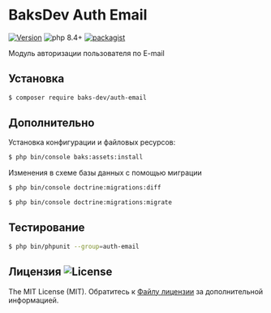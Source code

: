 # BaksDev Auth Email

[![Version](https://img.shields.io/badge/version-7.3.3-blue)](https://github.com/baks-dev/auth-email/releases)
![php 8.4+](https://img.shields.io/badge/php-min%208.4-red.svg)
[![packagist](https://img.shields.io/badge/packagist-green)](https://packagist.org/packages/baks-dev/auth-email)

Модуль авторизации пользователя по E-mail

## Установка

``` bash
$ composer require baks-dev/auth-email
```

## Дополнительно

Установка конфигурации и файловых ресурсов:

``` bash
$ php bin/console baks:assets:install
```

Изменения в схеме базы данных с помощью миграции

``` bash
$ php bin/console doctrine:migrations:diff

$ php bin/console doctrine:migrations:migrate
```

## Тестирование

``` bash
$ php bin/phpunit --group=auth-email
```

## Лицензия ![License](https://img.shields.io/badge/MIT-green)

The MIT License (MIT). Обратитесь к [Файлу лицензии](LICENSE.md) за дополнительной информацией.

